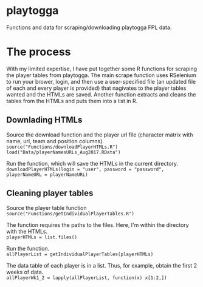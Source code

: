 # playtogga
Functions and data for scraping/downloading playtogga FPL data.  

# The process
With my limited expertise, I have put together some R functions for scraping the player tables from playtogga. The main scrape function uses RSelenium to run your brower, login, and then use a user-specified file (an updated file of each and every player is provided) that nagivates to the player tables wanted and the HTMLs are saved. Another function extracts and cleans the tables from the HTMLs and puts them into a list in R.

## Downlading HTMLs

Source the download function and the player url file (character matrix with name, url, team and position columns).
`source("Functions/downloadPlayerHTMLs.R")`  
`load("Data/playerNamesURLs_Aug2017.RData")`  
  
Run the function, which will save the HTMLs in the current directory.  
`downloadPlayerHTMLs(login = "user", password = "password", playerNameURL = playerNameURL)`

## Cleaning player tables

Source the player table function
`source("Functions/getIndividualPlayerTables.R")`  

The function requires the paths to the files. Here, I'm within the directory with the HTMLs.   
`playerHTMLs = list.files()`

Run the function.  
`allPlayerList = getIndividualPlayerTables(playerHTMLs)`  

The data table of each player is in a list. Thus, for example, obtain the first 2 weeks of data.  
`allPlayerWk1_2 = lapply(allPlayerList, function(x) x[1:2,])`
